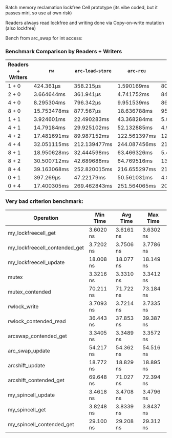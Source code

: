 
Batch memory reclamation lockfree Cell prototype (its vibe coded, but it passes miri, so use at own risk)

Readers always read lockfree and writing done via Copy-on-write mutation (also lockfree)

Bench from arc_swap for int access: 

### Benchmark Comparison by Readers + Writers

| Readers + Writers | `rw`         | `arc-load-store` | `arc-rcu`      | `cell-rcu`     |
|-------------------|--------------|------------------|----------------|----------------|
| 1 + 0             | 424.361µs    | 358.215µs        | 1.590169ms     | 809.988µs      |
| 2 + 0             | 3.664644ms   | 361.941µs        | 4.741752ms     | 843.362µs      |
| 4 + 0             | 8.295304ms   | 796.342µs        | 9.951539ms     | 861.867µs      |
| 8 + 0             | 15.753478ms  | 877.567µs        | 18.636788ms    | 958.511µs      |
| 1 + 1             | 3.924601ms   | 22.490283ms      | 43.368284ms    | 5.089487ms     |
| 4 + 1             | 14.79184ms   | 29.925102ms      | 52.132885ms    | 4.975509ms     |
| 4 + 2             | 17.481691ms  | 89.987152ms      | 122.561397ms   | 12.299256ms    |
| 4 + 4             | 32.051115ms  | 212.139477ms     | 244.087456ms   | 21.9079ms      |
| 8 + 1             | 18.950628ms  | 32.444598ms      | 63.466326ms    | 5.49918ms      |
| 8 + 2             | 30.500712ms  | 42.689688ms      | 64.769516ms    | 13.04938ms     |
| 8 + 4             | 39.163068ms  | 252.820015ms     | 216.655297ms   | 21.966512ms    |
| 0 + 1             | 397.269µs    | 47.22179ms       | 50.561031ms    | 4.875168ms     |
| 0 + 4             | 17.400305ms  | 269.462843ms     | 251.564065ms   | 20.846622ms    |


### Very bad criterion benchmark:

| Operation                      | Min Time   | Avg Time   | Max Time   |
|-------------------------------|------------|------------|------------|
| my_lockfreecell_get           | 3.6020 ns  | 3.6161 ns  | 3.6302 ns  |
| my_lockfreecell_contended_get | 3.7202 ns  | 3.7506 ns  | 3.7786 ns  |
| my_lockfreecell_update        | 18.008 ns  | 18.077 ns  | 18.149 ns  |
| mutex                         | 3.3216 ns  | 3.3310 ns  | 3.3412 ns  |
| mutex_contended               | 70.211 ns  | 71.722 ns  | 73.184 ns  |
| rwlock_write                  | 3.7093 ns  | 3.7214 ns  | 3.7335 ns  |
| rwlock_contended_read         | 36.443 ns  | 37.853 ns  | 39.387 ns  |
| arcswap_contended_get         | 3.3405 ns  | 3.3489 ns  | 3.3572 ns  |
| arc_swap_update               | 54.217 ns  | 54.362 ns  | 54.516 ns  |
| arcshift_update               | 18.772 ns  | 18.829 ns  | 18.895 ns  |
| arcshift_contended_get        | 69.648 ns  | 71.027 ns  | 72.394 ns  |
| my_spincell_update            | 3.4618 ns  | 3.4708 ns  | 3.4796 ns  |
| my_spincell_get               | 3.8248 ns  | 3.8339 ns  | 3.8437 ns  |
| my_spincell_contended_get     | 29.100 ns  | 29.208 ns  | 29.312 ns  |




